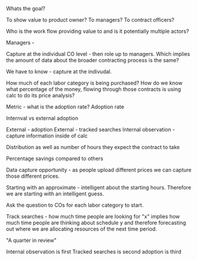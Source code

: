 Whats the goal?

To show value to product owner?
To managers?
To contract officers?

Who is the work flow providing value to and is it potentially multiple actors?

Managers -

Capture at the individual CO level - then role up to managers.  Which implies the amount of data about the broader contracting process is the same?

We have to know - capture at the indivudal.

How much of each labor category is being purchased?
How do we know what percentage of the money, flowing through those contracts is using calc to do its price analysis?

Metric - what is the adoption rate?  Adoption rate

Internval vs external adoption

External - adoption
External - tracked searches
Internal observation - capture information inside of calc

Distribution as well as number of hours they expect the contract to take

Percentage savings compared to others

Data capture opportunity - as people upload different prices we can capture those different prices.

Starting with an approximate - intelligent about the starting hours.  Therefore we are starting with an intelligent guess.  

Ask the question to COs for each labor category to start.

Track searches - how much time people are looking for "x" implies how much time people are thinking about schedule y and therefore forecasting out where we are allocating resources of the next time period.

"A quarter in review"

Internal observation is first
Tracked searches is second
adoption is third




